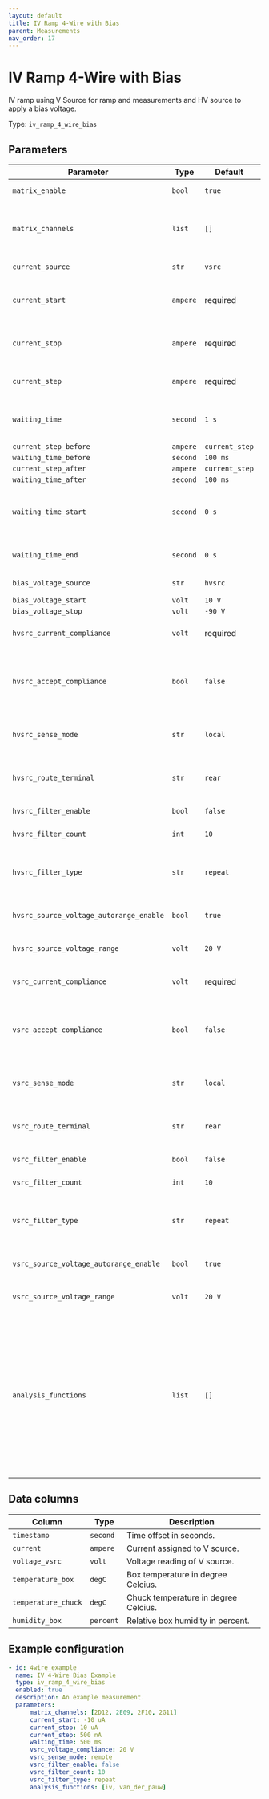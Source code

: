 ```yaml
---
layout: default
title: IV Ramp 4-Wire with Bias
parent: Measurements
nav_order: 17
---
```


# IV Ramp 4-Wire with Bias

IV ramp using V Source for ramp and measurements and HV source to apply a bias voltage.

Type: `iv_ramp_4_wire_bias`

## Parameters

| Parameter                | Type    | Default | Description |
|--------------------------|---------|---------|-------------|
|`matrix_enable`           |`bool`   |`true`   |Enable matrix configuration. |
|`matrix_channels`         |`list`   |`[]`     |List of matrix channels to be closed. All matrix slots can be addressed. |
|`current_source`          |`str`    |`vsrc`   |Possible values are: `hvsrc`, `vsrc`. |
|`current_start`           |`ampere` |required |Start current for V Source ramp. (`-250 mA` to `250 mA`). |
|`current_stop`            |`ampere` |required |End current for V Source ramp. (`-250 mA` to `250 mA`). |
|`current_step`            |`ampere` |required |Step current for V Source ramp (`1 nA` to `250 mA`). |
|`waiting_time`            |`second` |`1 s`    |Additional delay between ramp steps (`0 ms` to `3600 s`). |
|`current_step_before`     |`ampere`   |`current_step` ||
|`waiting_time_before`     |`second` |`100 ms` ||
|`current_step_after`      |`ampere`   |`current_step` ||
|`waiting_time_after`      |`second` |`100 ms` ||
|`waiting_time_start`      |`second` |`0 s`    |Additional delay before starting with measurement ramp. |
|`waiting_time_end`        |`second` |`0 s`    |Additional delay after final ramp down. |
|`bias_voltage_source`     |`str`    |`hvsrc`  |Possible values are: `hvsrc`, `vsrc`. |
|`bias_voltage_start`      |`volt`   |`10 V`   | |
|`bias_voltage_stop`       |`volt`   |`-90 V`  | |
|`hvsrc_current_compliance`|`volt`   |required |HV Source current compliance. |
|`hvsrc_accept_compliance` |`bool`   |`false`  |Stop measurement gracefully if HV Source compliance tripped. |
|`hvsrc_sense_mode`        |`str`    |`local`  |HV Source sense mode. Possible values are: `local`, `remote`. |
|`hvsrc_route_terminal`    |`str`    |`rear`   |HV Source route terminal. Possible values are: `front`, `rear`. |
|`hvsrc_filter_enable`     |`bool`   |`false`  |Enable HV Source filter. |
|`hvsrc_filter_count`      |`int`    |`10`     |HV Source filter count (`1` to `100`). |
|`hvsrc_filter_type`       |`str`    |`repeat` |Type of applied HV Source filter. Possible values are: `moving`, `repeat`. |
|`hvsrc_source_voltage_autorange_enable` | `bool`  |`true`  |Enable source voltage auto range. |
|`hvsrc_source_voltage_range`  |`volt`   |`20 V`   |Set source voltage range. (`-1 kV` to `1 kV`). |
|`vsrc_current_compliance` |`volt`   |required |V Source current compliance (`1 mV` to `1000 V`). |
|`vsrc_accept_compliance`  |`bool`   |`false`  |Stop measurement gracefully if V Source compliance tripped. |
|`vsrc_sense_mode`         |`str`    |`local`  |V Source sense mode. Possible values are: `local`, `remote`. |
|`vsrc_route_terminal`     |`str`    |`rear`   |V Source route terminal. Possible values are: `front`, `rear`. |
|`vsrc_filter_enable`      |`bool`   |`false`  |Enable V Source filter. |
|`vsrc_filter_count`       |`int`    |`10`     |V Source filter count (`1` to `100`). |
|`vsrc_filter_type`        |`str`    |`repeat` |Type of applied V Source filter. Possible values are: `moving`, `repeat`. |
|`vsrc_source_voltage_autorange_enable` | `bool`  |`true`  |Enable source voltage auto range. |
|`vsrc_source_voltage_range` |`volt`   |`20 V`   |Set source voltage range. (`-1 kV` to `1 kV`). |
|`analysis_functions`      |`list`   |`[]`     |List of applied analysis functions. Possible values are: `iv`, `van_der_pauw`, `cross`, `linewidth`, `cbkr`, `contact`, `meander`, `breakdown`. See also [Analysis Functions]({{ site.baseurl }}{% link analysis/index.md %}) page. |

## Data columns

| Column                    | Type    | Description |
|---------------------------|---------|-------------|
|`timestamp`                |`second` |Time offset in seconds. |
|`current`                  |`ampere` |Current assigned to V source. |
|`voltage_vsrc`             |`volt`   |Voltage reading of V source. |
|`temperature_box`          |`degC`   |Box temperature in degree Celcius. |
|`temperature_chuck`        |`degC`   |Chuck temperature in degree Celcius. |
|`humidity_box`             |`percent`|Relative box humidity in percent. |

## Example configuration

```yaml
- id: 4wire_example
  name: IV 4-Wire Bias Example
  type: iv_ramp_4_wire_bias
  enabled: true
  description: An example measurement.
  parameters:
      matrix_channels: [2D12, 2E09, 2F10, 2G11]
      current_start: -10 uA
      current_stop: 10 uA
      current_step: 500 nA
      waiting_time: 500 ms
      vsrc_voltage_compliance: 20 V
      vsrc_sense_mode: remote
      vsrc_filter_enable: false
      vsrc_filter_count: 10
      vsrc_filter_type: repeat
      analysis_functions: [iv, van_der_pauw]
```
